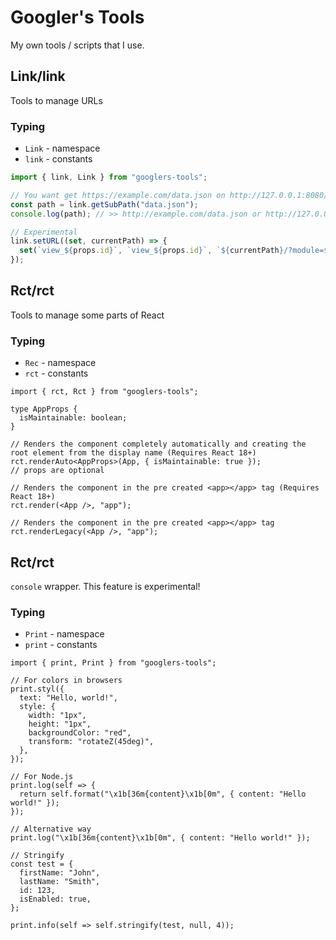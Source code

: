 # Googler's Tools

My own tools / scripts that I use.

## Link/link

Tools to manage URLs

### Typing

- `Link` - namespace
- `link` - constants

```ts
import { link, Link } from "googlers-tools";

// You want get https://example.com/data.json on http://127.0.0.1:8080/data.json?
const path = link.getSubPath("data.json");
console.log(path); // >> http://example.com/data.json or http://127.0.0.1:8080/data.json

// Experimental
link.setURL((set, currentPath) => {
  set(`view_${props.id}`, `view_${props.id}`, `${currentPath}/?module=${props.id}`);
});
```

## Rct/rct

Tools to manage some parts of React

### Typing

- `Rec` - namespace
- `rct` - constants

```tsx
import { rct, Rct } from "googlers-tools";

type AppProps {
  isMaintainable: boolean;
}

// Renders the component completely automatically and creating the root element from the display name (Requires React 18+)
rct.renderAuto<AppProps>(App, { isMaintainable: true });
// props are optional

// Renders the component in the pre created <app></app> tag (Requires React 18+)
rct.render(<App />, "app");

// Renders the component in the pre created <app></app> tag
rct.renderLegacy(<App />, "app");
```

## Rct/rct

`console` wrapper. This feature is experimental!

### Typing

- `Print` - namespace
- `print` - constants

```tsx
import { print, Print } from "googlers-tools";

// For colors in browsers
print.styl({
  text: "Hello, world!",
  style: {
    width: "1px",
    height: "1px",
    backgroundColor: "red",
    transform: "rotateZ(45deg)",
  },
});

// For Node.js
print.log(self => {
  return self.format("\x1b[36m{content}\x1b[0m", { content: "Hello world!" });
});

// Alternative way
print.log("\x1b[36m{content}\x1b[0m", { content: "Hello world!" });

// Stringify
const test = {
  firstName: "John",
  lastName: "Smith",
  id: 123,
  isEnabled: true,
};

print.info(self => self.stringify(test, null, 4));
```
